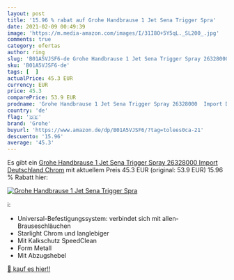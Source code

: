 ```yaml
---
layout: post
title: '15.96 % rabat auf Grohe Handbrause 1 Jet Sena Trigger Spra'
date: 2021-02-09 00:49:39
image: 'https://m.media-amazon.com/images/I/31I8O+5Y5qL._SL200_.jpg'
comments: true
category: ofertas
author: ring
slug: 'B01A5VJSF6-de Grohe Handbrause 1 Jet Sena Trigger Spray 26328000 Import...'
sku: 'B01A5VJSF6-de'
tags: [  ]
actualPrice: 45.3 EUR
currency: EUR
price: 45.3
comparePrice: 53.9 EUR
prodname: 'Grohe Handbrause 1 Jet Sena Trigger Spray 26328000  Import Deutschland   Chrom'
country: 'de'
flag: '🇩🇪'
brand: 'Grohe'
buyurl: 'https://www.amazon.de/dp/B01A5VJSF6/?tag=tolees0ca-21'
descuento: '15.96'
average: '45.3'
---
```


Es gibt ein [Grohe Handbrause 1 Jet Sena Trigger Spray 26328000  Import Deutschland   Chrom](https://www.amazon.de/dp/B01A5VJSF6/?tag=tolees0ca-21) mit aktuellem Preis 45.3 EUR (original: 53.9 EUR) 15.96 % Rabatt hier:

[![Grohe Handbrause 1 Jet Sena Trigger Spra](https://m.media-amazon.com/images/I/31I8O+5Y5qL._SL200_.jpg)](https://www.amazon.de/dp/B01A5VJSF6/?tag=tolees0ca-21)

ℹ️:

- Universal-Befestigungssystem: verbindet sich mit allen-Brauseschläuchen
- Starlight Chrom und langlebiger
- Mit Kalkschutz SpeedClean
- Form Metall
- Mit Abzugshebel

[🛒 kauf es hier!!](https://www.amazon.de/dp/B01A5VJSF6/?tag=tolees0ca-21)
